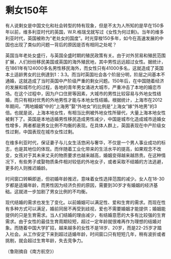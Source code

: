 # 剩女150年

有人说剩女是中国文化和社会转型的特有现象，但是不太为人所知的是早在150多年以前，维多利亚时代的英国，W.R.格瑞戈就写过《女性为何过剩》。当年的维多利亚时代，英国被称为“老处女的国度”。时光穿梭150多年，如今在高速发展的中国也出现了类似的问题一背后的原因是否有相同之处呢？ 

英国当年老处女盛行，与英国全盛时期的殖民政策有关。由于对外贸易和殖民范围扩展，人们纷纷移民美国或英国的海外殖民地，其中男性远远超过女性。据统计，在1861年有124000多名男性移民海外，而女性只有41000多名，这就造成了英国本土适龄男女的比例達到1：3.3。而当时英国社会各个阶层分明，阶层之间基本不通婚，这就造成了当时英国中产阶级严重的剩女问题。150年后，在中国随着经济的发展和城市化的过程，各地的青年男女涌进大城市，严重冲击了本地的婚恋市场。在这个过程中，因为户口住房等因素，大城市的男性比较容易与外地女性结婚，而只有相对优秀的外地男性才能与本地女性结婚。根据统计，上海市在2012年期间，“两地婚姻”中的“上海男”娶“外地女”的比例是“上海女”嫁“外地男”的3倍。也就是说，上海本地女性，有相当比例被外地女性所替代，大量上海本地女性被剩下了。英国是本地适婚男性移民造成男性减少，中国是城市化造成城市适婚女性增多，两者都是男女比例不均衡的表现。在具体人群上，英国表现在中产阶级女性过剩，中国表现在城市女性过剩。 

在维多利亚时代，保证妻子与儿女生活悠闲与奢华，不仅是一个男人事业成功的标志，也是其地位的体现。而伴随着工业化带来的生活水平的提高，如果观念不改变，女孩对于其未来丈夫的物质要求也越来越高，婚姻变得越来越昂贵。在这种情况下，有些男子或娶物质条件相对较低的外地女子，或者采取不结婚的方法逃避，更多的人则推迟婚龄。 

时间窗口转瞬即逝，但初婚年龄推迟，意味着女性选择范围的减少。女人在18-30岁都是适婚年龄，而男性因为经济负担的原因，需要到30岁才有婚姻的经济基础。这就进一步加剧了男女比例的不均衡。 

现代结婚的需求也发生了变化。以前婚姻可以满足性、爱和生育的需求。而现在性有多种方式可以满足，婚前同居不再受到歧视，爱也不需要婚姻才能提供；婚姻能提供的只是生育需求。当人们结婚的理由减少，有结婚意愿的大多有比较强的生育需求。由于女性的最佳生育周期较短，超过一定年龄就很难再作为理想的结婚对象。而随着中国大学扩招，越来越多的女性不是18岁、20岁，而是22-25岁才踏入社会。从工作安定下来到超过适婚年龄，时间窗口只有短短几年，稍有波折或者挑剔，就会超过生育年龄，失去竞争力。 

（鲁刚摘自《南方航空》）
